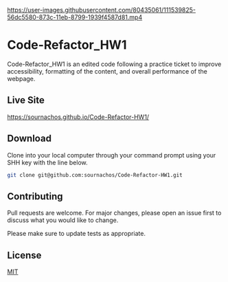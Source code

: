
https://user-images.githubusercontent.com/80435061/111539825-56dc5580-873c-11eb-8799-1939f4587d81.mp4

# Code-Refactor_HW1

Code-Refactor_HW1 is an edited code following a practice ticket to improve accessibility, formatting of the content, and overall performance of the webpage.

## Live Site

https://sournachos.github.io/Code-Refactor-HW1/



## Download
Clone into your local computer through your command prompt using your SHH key with the line below.

```bash
git clone git@github.com:sournachos/Code-Refactor-HW1.git
```


## Contributing
Pull requests are welcome. For major changes, please open an issue first to discuss what you would like to change.

Please make sure to update tests as appropriate.

## License
[MIT](https://choosealicense.com/licenses/mit/)
